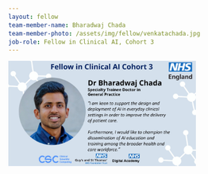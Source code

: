 ```yaml
---
layout: fellow
team-member-name: Bharadwaj Chada
team-member-photo: /assets/img/fellow/venkatachada.jpg
job-role: Fellow in Clinical AI, Cohort 3
---
```

<img src="/assets/img/fellow/card/BCquote.jpg" alt="Alt text" style="width:75%;">
